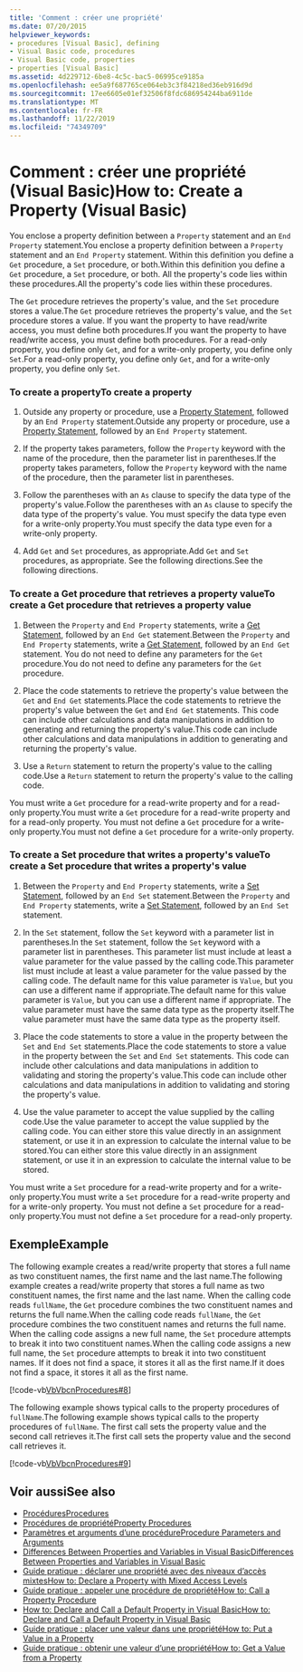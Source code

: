 ```yaml
---
title: 'Comment : créer une propriété'
ms.date: 07/20/2015
helpviewer_keywords:
- procedures [Visual Basic], defining
- Visual Basic code, procedures
- Visual Basic code, properties
- properties [Visual Basic]
ms.assetid: 4d229712-6be8-4c5c-bac5-06995ce9185a
ms.openlocfilehash: ee5a9f687765ce064eb3c3f84218ed36eb916d9d
ms.sourcegitcommit: 17ee6605e01ef32506f8fdc686954244ba6911de
ms.translationtype: MT
ms.contentlocale: fr-FR
ms.lasthandoff: 11/22/2019
ms.locfileid: "74349709"
---
```

# <a name="how-to-create-a-property-visual-basic"></a><span data-ttu-id="d928e-102">Comment : créer une propriété (Visual Basic)</span><span class="sxs-lookup"><span data-stu-id="d928e-102">How to: Create a Property (Visual Basic)</span></span>
<span data-ttu-id="d928e-103">You enclose a property definition between a `Property` statement and an `End Property` statement.</span><span class="sxs-lookup"><span data-stu-id="d928e-103">You enclose a property definition between a `Property` statement and an `End Property` statement.</span></span> <span data-ttu-id="d928e-104">Within this definition you define a `Get` procedure, a `Set` procedure, or both.</span><span class="sxs-lookup"><span data-stu-id="d928e-104">Within this definition you define a `Get` procedure, a `Set` procedure, or both.</span></span> <span data-ttu-id="d928e-105">All the property's code lies within these procedures.</span><span class="sxs-lookup"><span data-stu-id="d928e-105">All the property's code lies within these procedures.</span></span>  
  
 <span data-ttu-id="d928e-106">The `Get` procedure retrieves the property's value, and the `Set` procedure stores a value.</span><span class="sxs-lookup"><span data-stu-id="d928e-106">The `Get` procedure retrieves the property's value, and the `Set` procedure stores a value.</span></span> <span data-ttu-id="d928e-107">If you want the property to have read/write access, you must define both procedures.</span><span class="sxs-lookup"><span data-stu-id="d928e-107">If you want the property to have read/write access, you must define both procedures.</span></span> <span data-ttu-id="d928e-108">For a read-only property, you define only `Get`, and for a write-only property, you define only `Set`.</span><span class="sxs-lookup"><span data-stu-id="d928e-108">For a read-only property, you define only `Get`, and for a write-only property, you define only `Set`.</span></span>  
  
### <a name="to-create-a-property"></a><span data-ttu-id="d928e-109">To create a property</span><span class="sxs-lookup"><span data-stu-id="d928e-109">To create a property</span></span>  
  
1. <span data-ttu-id="d928e-110">Outside any property or procedure, use a [Property Statement](../../../../visual-basic/language-reference/statements/property-statement.md), followed by an `End Property` statement.</span><span class="sxs-lookup"><span data-stu-id="d928e-110">Outside any property or procedure, use a [Property Statement](../../../../visual-basic/language-reference/statements/property-statement.md), followed by an `End Property` statement.</span></span>  
  
2. <span data-ttu-id="d928e-111">If the property takes parameters, follow the `Property` keyword with the name of the procedure, then the parameter list in parentheses.</span><span class="sxs-lookup"><span data-stu-id="d928e-111">If the property takes parameters, follow the `Property` keyword with the name of the procedure, then the parameter list in parentheses.</span></span>  
  
3. <span data-ttu-id="d928e-112">Follow the parentheses with an `As` clause to specify the data type of the property's value.</span><span class="sxs-lookup"><span data-stu-id="d928e-112">Follow the parentheses with an `As` clause to specify the data type of the property's value.</span></span> <span data-ttu-id="d928e-113">You must specify the data type even for a write-only property.</span><span class="sxs-lookup"><span data-stu-id="d928e-113">You must specify the data type even for a write-only property.</span></span>  
  
4. <span data-ttu-id="d928e-114">Add `Get` and `Set` procedures, as appropriate.</span><span class="sxs-lookup"><span data-stu-id="d928e-114">Add `Get` and `Set` procedures, as appropriate.</span></span> <span data-ttu-id="d928e-115">See the following directions.</span><span class="sxs-lookup"><span data-stu-id="d928e-115">See the following directions.</span></span>  
  
### <a name="to-create-a-get-procedure-that-retrieves-a-property-value"></a><span data-ttu-id="d928e-116">To create a Get procedure that retrieves a property value</span><span class="sxs-lookup"><span data-stu-id="d928e-116">To create a Get procedure that retrieves a property value</span></span>  
  
1. <span data-ttu-id="d928e-117">Between the `Property` and `End Property` statements, write a [Get Statement](../../../../visual-basic/language-reference/statements/get-statement.md), followed by an `End Get` statement.</span><span class="sxs-lookup"><span data-stu-id="d928e-117">Between the `Property` and `End Property` statements, write a [Get Statement](../../../../visual-basic/language-reference/statements/get-statement.md), followed by an `End Get` statement.</span></span> <span data-ttu-id="d928e-118">You do not need to define any parameters for the `Get` procedure.</span><span class="sxs-lookup"><span data-stu-id="d928e-118">You do not need to define any parameters for the `Get` procedure.</span></span>  
  
2. <span data-ttu-id="d928e-119">Place the code statements to retrieve the property's value between the `Get` and `End Get` statements.</span><span class="sxs-lookup"><span data-stu-id="d928e-119">Place the code statements to retrieve the property's value between the `Get` and `End Get` statements.</span></span> <span data-ttu-id="d928e-120">This code can include other calculations and data manipulations in addition to generating and returning the property's value.</span><span class="sxs-lookup"><span data-stu-id="d928e-120">This code can include other calculations and data manipulations in addition to generating and returning the property's value.</span></span>  
  
3. <span data-ttu-id="d928e-121">Use a `Return` statement to return the property's value to the calling code.</span><span class="sxs-lookup"><span data-stu-id="d928e-121">Use a `Return` statement to return the property's value to the calling code.</span></span>  
  
 <span data-ttu-id="d928e-122">You must write a `Get` procedure for a read-write property and for a read-only property.</span><span class="sxs-lookup"><span data-stu-id="d928e-122">You must write a `Get` procedure for a read-write property and for a read-only property.</span></span> <span data-ttu-id="d928e-123">You must not define a `Get` procedure for a write-only property.</span><span class="sxs-lookup"><span data-stu-id="d928e-123">You must not define a `Get` procedure for a write-only property.</span></span>  
  
### <a name="to-create-a-set-procedure-that-writes-a-propertys-value"></a><span data-ttu-id="d928e-124">To create a Set procedure that writes a property's value</span><span class="sxs-lookup"><span data-stu-id="d928e-124">To create a Set procedure that writes a property's value</span></span>  
  
1. <span data-ttu-id="d928e-125">Between the `Property` and `End Property` statements, write a [Set Statement](../../../../visual-basic/language-reference/statements/set-statement.md), followed by an `End Set` statement.</span><span class="sxs-lookup"><span data-stu-id="d928e-125">Between the `Property` and `End Property` statements, write a [Set Statement](../../../../visual-basic/language-reference/statements/set-statement.md), followed by an `End Set` statement.</span></span>  
  
2. <span data-ttu-id="d928e-126">In the `Set` statement, follow the `Set` keyword with a parameter list in parentheses.</span><span class="sxs-lookup"><span data-stu-id="d928e-126">In the `Set` statement, follow the `Set` keyword with a parameter list in parentheses.</span></span> <span data-ttu-id="d928e-127">This parameter list must include at least a value parameter for the value passed by the calling code.</span><span class="sxs-lookup"><span data-stu-id="d928e-127">This parameter list must include at least a value parameter for the value passed by the calling code.</span></span> <span data-ttu-id="d928e-128">The default name for this value parameter is `Value`, but you can use a different name if appropriate.</span><span class="sxs-lookup"><span data-stu-id="d928e-128">The default name for this value parameter is `Value`, but you can use a different name if appropriate.</span></span> <span data-ttu-id="d928e-129">The value parameter must have the same data type as the property itself.</span><span class="sxs-lookup"><span data-stu-id="d928e-129">The value parameter must have the same data type as the property itself.</span></span>  
  
3. <span data-ttu-id="d928e-130">Place the code statements to store a value in the property between the `Set` and `End Set` statements.</span><span class="sxs-lookup"><span data-stu-id="d928e-130">Place the code statements to store a value in the property between the `Set` and `End Set` statements.</span></span> <span data-ttu-id="d928e-131">This code can include other calculations and data manipulations in addition to validating and storing the property's value.</span><span class="sxs-lookup"><span data-stu-id="d928e-131">This code can include other calculations and data manipulations in addition to validating and storing the property's value.</span></span>  
  
4. <span data-ttu-id="d928e-132">Use the value parameter to accept the value supplied by the calling code.</span><span class="sxs-lookup"><span data-stu-id="d928e-132">Use the value parameter to accept the value supplied by the calling code.</span></span> <span data-ttu-id="d928e-133">You can either store this value directly in an assignment statement, or use it in an expression to calculate the internal value to be stored.</span><span class="sxs-lookup"><span data-stu-id="d928e-133">You can either store this value directly in an assignment statement, or use it in an expression to calculate the internal value to be stored.</span></span>  
  
 <span data-ttu-id="d928e-134">You must write a `Set` procedure for a read-write property and for a write-only property.</span><span class="sxs-lookup"><span data-stu-id="d928e-134">You must write a `Set` procedure for a read-write property and for a write-only property.</span></span> <span data-ttu-id="d928e-135">You must not define a `Set` procedure for a read-only property.</span><span class="sxs-lookup"><span data-stu-id="d928e-135">You must not define a `Set` procedure for a read-only property.</span></span>  
  
## <a name="example"></a><span data-ttu-id="d928e-136">Exemple</span><span class="sxs-lookup"><span data-stu-id="d928e-136">Example</span></span>  
 <span data-ttu-id="d928e-137">The following example creates a read/write property that stores a full name as two constituent names, the first name and the last name.</span><span class="sxs-lookup"><span data-stu-id="d928e-137">The following example creates a read/write property that stores a full name as two constituent names, the first name and the last name.</span></span> <span data-ttu-id="d928e-138">When the calling code reads `fullName`, the `Get` procedure combines the two constituent names and returns the full name.</span><span class="sxs-lookup"><span data-stu-id="d928e-138">When the calling code reads `fullName`, the `Get` procedure combines the two constituent names and returns the full name.</span></span> <span data-ttu-id="d928e-139">When the calling code assigns a new full name, the `Set` procedure attempts to break it into two constituent names.</span><span class="sxs-lookup"><span data-stu-id="d928e-139">When the calling code assigns a new full name, the `Set` procedure attempts to break it into two constituent names.</span></span> <span data-ttu-id="d928e-140">If it does not find a space, it stores it all as the first name.</span><span class="sxs-lookup"><span data-stu-id="d928e-140">If it does not find a space, it stores it all as the first name.</span></span>  
  
 [!code-vb[VbVbcnProcedures#8](~/samples/snippets/visualbasic/VS_Snippets_VBCSharp/VbVbcnProcedures/VB/Class1.vb#8)]  
  
 <span data-ttu-id="d928e-141">The following example shows typical calls to the property procedures of `fullName`.</span><span class="sxs-lookup"><span data-stu-id="d928e-141">The following example shows typical calls to the property procedures of `fullName`.</span></span> <span data-ttu-id="d928e-142">The first call sets the property value and the second call retrieves it.</span><span class="sxs-lookup"><span data-stu-id="d928e-142">The first call sets the property value and the second call retrieves it.</span></span>  
  
 [!code-vb[VbVbcnProcedures#9](~/samples/snippets/visualbasic/VS_Snippets_VBCSharp/VbVbcnProcedures/VB/Class1.vb#9)]  
  
## <a name="see-also"></a><span data-ttu-id="d928e-143">Voir aussi</span><span class="sxs-lookup"><span data-stu-id="d928e-143">See also</span></span>

- [<span data-ttu-id="d928e-144">Procédures</span><span class="sxs-lookup"><span data-stu-id="d928e-144">Procedures</span></span>](./index.md)
- [<span data-ttu-id="d928e-145">Procédures de propriété</span><span class="sxs-lookup"><span data-stu-id="d928e-145">Property Procedures</span></span>](./property-procedures.md)
- [<span data-ttu-id="d928e-146">Paramètres et arguments d’une procédure</span><span class="sxs-lookup"><span data-stu-id="d928e-146">Procedure Parameters and Arguments</span></span>](./procedure-parameters-and-arguments.md)
- [<span data-ttu-id="d928e-147">Differences Between Properties and Variables in Visual Basic</span><span class="sxs-lookup"><span data-stu-id="d928e-147">Differences Between Properties and Variables in Visual Basic</span></span>](./differences-between-properties-and-variables.md)
- [<span data-ttu-id="d928e-148">Guide pratique : déclarer une propriété avec des niveaux d’accès mixtes</span><span class="sxs-lookup"><span data-stu-id="d928e-148">How to: Declare a Property with Mixed Access Levels</span></span>](./how-to-declare-a-property-with-mixed-access-levels.md)
- [<span data-ttu-id="d928e-149">Guide pratique : appeler une procédure de propriété</span><span class="sxs-lookup"><span data-stu-id="d928e-149">How to: Call a Property Procedure</span></span>](./how-to-call-a-property-procedure.md)
- [<span data-ttu-id="d928e-150">How to: Declare and Call a Default Property in Visual Basic</span><span class="sxs-lookup"><span data-stu-id="d928e-150">How to: Declare and Call a Default Property in Visual Basic</span></span>](./how-to-declare-and-call-a-default-property.md)
- [<span data-ttu-id="d928e-151">Guide pratique : placer une valeur dans une propriété</span><span class="sxs-lookup"><span data-stu-id="d928e-151">How to: Put a Value in a Property</span></span>](./how-to-put-a-value-in-a-property.md)
- [<span data-ttu-id="d928e-152">Guide pratique : obtenir une valeur d’une propriété</span><span class="sxs-lookup"><span data-stu-id="d928e-152">How to: Get a Value from a Property</span></span>](./how-to-get-a-value-from-a-property.md)
